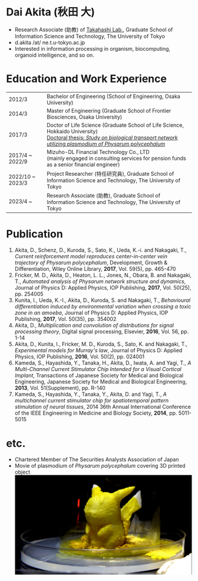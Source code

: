 # Dai Akita (秋田 大)

- Research Associate (助教) of [Takahashi Lab.](http://www.ne.t.u-tokyo.ac.jp/index.html), Graduate School of Information Science and Technology, The University of Tokyo
- d.akita /at/ ne.t.u-tokyo.ac.jp
- Interested in information processing in organism, biocomputing, organoid intelligence, and so on.


# Education and Work Experience

|                  |                                                                                                                                     | 
| ---------------- | ----------------------------------------------------------------------------------------------------------------------------------- | 
| 2012/3           | Bachelor of Engineering (School of Engineering, Osaka University)                                                                   | 
| 2014/3           | Master of Engineering (Graduate School of Frontier Biosciences, Osaka University)                                                   | 
| 2017/3           | Doctor of Life Science (Graduate School of Life Science, Hokkaido University)<br>[Doctoral thesis: _Study on biological transport network utilizing plasmodium of Physarum polycephalum_](https://eprints.lib.hokudai.ac.jp/dspace/handle/2115/65418)                                                       | 
| 2017/4 ~ 2022/9  | Mizuho-DL Financial Technology Co., LTD<br>(mainly engaged in consulting services for pension funds as a senior financial engineer) | 
| 2022/10 ~ 2023/3 | Project Researcher (特任研究員), Graduate School of Information Science and Technology, The University of Tokyo                                  | 
| 2023/4 ~         | Research Associate (助教), Graduate School of Information Science and Technology, The University of Tokyo                                  | 


# Publication

1. Akita, D., Schenz, D., Kuroda, S., Sato, K., Ueda, K.-i. and Nakagaki, T., _Current reinforcement model reproduces center-in-center vein trajectory of Physarum polycephalum_, Development, Growth & Differentiation, Wiley Online Library, **2017**, Vol. 59(5), pp. 465-470
1. Fricker, M. D., Akita, D., Heaton, L. L., Jones, N., Obara, B. and Nakagaki, T.,  _Automated analysis of Physarum network structure and dynamics_, Journal of Physics D: Applied Physics, IOP Publishing, **2017**, Vol. 50(25), pp. 254005
1. Kunita, I., Ueda, K.-I., Akita, D., Kuroda, S. and Nakagaki, T.,  _Behavioural differentiation induced by environmental variation when crossing a toxic zone in an amoeba_, Journal of Physics D: Applied Physics, IOP Publishing, **2017**, Vol. 50(35), pp. 354002
1. Akita, D.,  _Multiplication and convolution of distributions for signal processing theory_, Digital signal processing, Elsevier, **2016**, Vol. 56, pp. 1-14
1. Akita, D., Kunita, I., Fricker, M. D., Kuroda, S., Sato, K. and Nakagaki, T.,  _Experimental models for Murray's law_, Journal of Physics D: Applied Physics, IOP Publishing, **2016**, Vol. 50(2), pp. 024001
1. Kameda, S., Hayashida, Y., Tanaka, H., Akita, D., Iwata, A. and Yagi, T.,  _A Multi-Channel Current Stimulator Chip Intended for a Visual Cortical Implant_, Transactions of Japanese Society for Medical and Biological Engineering, Japanese Society for Medical and Biological Engineering, **2013**, Vol. 51(Supplement), pp. R-140
1. Kameda, S., Hayashida, Y., Tanaka, Y., Akita, D. and Yagi, T.,  _A multichannel current stimulator chip for spatiotemporal pattern stimulation of neural tissues_, 2014 36th Annual International Conference of the IEEE Engineering in Medicine and Biology Society, **2014**, pp. 5011-5015


# etc.

- Chartered Member of The Securities Analysts Association of Japan
- Movie of plasmodium of _Physarum polycephalum_ covering 3D printed object<br>[![pika_thumbnail](pika_thumbnail.png)](pikam.mp4)
